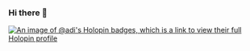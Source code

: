 ### Hi there 👋

[![An image of @adi's Holopin badges, which is a link to view their full Holopin profile](https://holopin.me/adi)](https://holopin.io/@adi)

<!--
**R-adi/R-adi** is a ✨ _special_ ✨ repository because its `README.md` (this file) appears on your GitHub profile.

Here are some ideas to get you started:

- 🔭 I’m currently working on ...
- 🌱 I’m currently learning ...
- 👯 I’m looking to collaborate on ...
- 🤔 I’m looking for help with ...
- 💬 Ask me about ...
- 📫 How to reach me: ...
- 😄 Pronouns: ...
- ⚡ Fun fact: ...
-->
